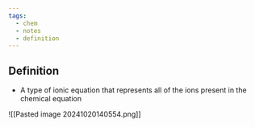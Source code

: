 ```yaml
---
tags:
  - chem
  - notes
  - definition
---
```

## Definition
 
- A type of ionic equation that  represents all of the ions present in the chemical equation

![[Pasted image 20241020140554.png]]

